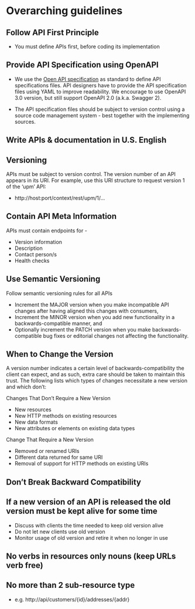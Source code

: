 # Overarching guidelines

## Follow API First Principle

- You must define APIs first, before coding its implementation

## Provide API Specification using OpenAPI

- We use the [Open API specification](https://swagger.io/specification/) as standard to define API specifications files. API designers have to provide the API specification files using YAML to improve readability. We encourage to use OpenAPI 3.0 version, but still support OpenAPI 2.0 (a.k.a. Swagger 2).

- The API specification files should be subject to version control using a source code management system - best together with the implementing sources.

## Write APIs & documentation in U.S. English

## Versioning

APIs must be subject to version control. The version number of an API appears in its URI. For example, use this URI structure to request version 1 of the ‘upm’ API:

- http://host:port/context/rest/upm/1/...

## Contain API Meta Information

APIs must contain endpoints for -

- Version information
- Description
- Contact person/s
- Health checks

## Use Semantic Versioning

Follow semantic versioning rules for all APIs

- Increment the MAJOR version when you make incompatible API changes after having aligned this changes with consumers,
- Increment the MINOR version when you add new functionality in a backwards-compatible manner, and
- Optionally increment the PATCH version when you make backwards-compatible bug fixes or editorial changes not affecting the functionality.

## When to Change the Version

A version number indicates a certain level of backwards-compatibility the client can expect, and as such, extra care should be taken to maintain this trust. The following lists which types of changes necessitate a new version and which don’t:

Changes That Don’t Require a New Version
- New resources
- New HTTP methods on existing resources
- New data formats
- New attributes or elements on existing data types

Change That Require a New Version
- Removed or renamed URIs
- Different data returned for same URI
- Removal of support for HTTP methods on existing URIs

## Don’t Break Backward Compatibility

## If a new version of an API is released the old version must be kept alive for some time

- Discuss with clients the time needed to keep old version alive
- Do not let new clients use old version
- Monitor usage of old version and retire it when no longer in use


## No verbs in resources only nouns (keep URLs verb free)

## No more than 2 sub-resource type

- e.g. http://api/customers/{id}/addresses/{addr}

